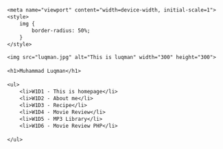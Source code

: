 <!DOCTYPE html>
<html>

<head>
    <meta charset="utf-8">
    <title>Muhammad Luqman</title>

    <meta name="viewport" content="width=device-width, initial-scale=1">
    <style>
        img {
            border-radius: 50%;
        }
    </style>

</head>

<body>

    <img src="luqman.jpg" alt="This is luqman" width="300" height="300">

    <h1>Muhammad Luqman</h1>

    <ul>
        <li>W1D1 - This is homepage</li>
        <li>W1D2 - About me</li>
        <li>W1D3 - Recipe</li>
        <li>W1D4 - Movie Review</li>
        <li>W1D5 - MP3 Library</li>
        <li>W1D6 - Movie Review PHP</li>

    </ul>

</body>

</html>
